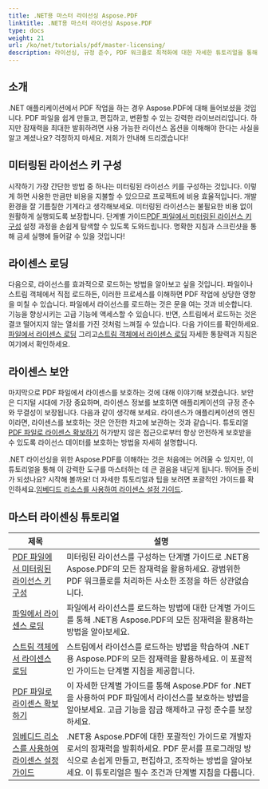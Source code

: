 ```yaml
---
title: .NET용 마스터 라이선싱 Aspose.PDF
linktitle: .NET용 마스터 라이선싱 Aspose.PDF
type: docs
weight: 21
url: /ko/net/tutorials/pdf/master-licensing/
description: 라이선싱, 규정 준수, PDF 워크플로 최적화에 대한 자세한 튜토리얼을 통해 .NET용 Aspose.PDF의 모든 잠재력을 활용해 보세요.
---
```

## 소개

.NET 애플리케이션에서 PDF 작업을 하는 경우 Aspose.PDF에 대해 들어보셨을 것입니다. PDF 파일을 쉽게 만들고, 편집하고, 변환할 수 있는 강력한 라이브러리입니다. 하지만 잠재력을 최대한 발휘하려면 사용 가능한 라이선스 옵션을 이해해야 한다는 사실을 알고 계셨나요? 걱정하지 마세요. 저희가 안내해 드리겠습니다!

## 미터링된 라이선스 키 구성
시작하기 가장 간단한 방법 중 하나는 미터링된 라이선스 키를 구성하는 것입니다. 이렇게 하면 사용한 만큼만 비용을 지불할 수 있으므로 프로젝트에 비용 효율적입니다. 개발 환경을 잘 기름칠한 기계라고 생각해보세요. 미터링된 라이선스는 불필요한 비용 없이 원활하게 실행되도록 보장합니다. 단계별 가이드[PDF 파일에서 미터링된 라이선스 키 구성](./configureing-metered-license-keys/) 설정 과정을 손쉽게 탐색할 수 있도록 도와드립니다. 명확한 지침과 스크린샷을 통해 금세 실행에 들어갈 수 있을 것입니다!

## 라이센스 로딩
 다음으로, 라이선스를 효과적으로 로드하는 방법을 알아보고 싶을 것입니다. 파일이나 스트림 객체에서 직접 로드하든, 이러한 프로세스를 이해하면 PDF 작업에 상당한 영향을 미칠 수 있습니다. 파일에서 라이선스를 로드하는 것은 문을 여는 것과 비슷합니다. 기능을 향상시키는 고급 기능에 액세스할 수 있습니다. 반면, 스트림에서 로드하는 것은 결코 떨어지지 않는 열쇠를 가진 것처럼 느껴질 수 있습니다. 다음 가이드를 확인하세요.[파일에서 라이센스 로딩](./loading-license-from-file/) 그리고[스트림 객체에서 라이센스 로딩](./loading-license-from-stream-object/) 자세한 통찰력과 지침은 여기에서 확인하세요.

## 라이센스 보안
 마지막으로 PDF 파일에서 라이센스를 보호하는 것에 대해 이야기해 보겠습니다. 보안은 디지털 시대에 가장 중요하며, 라이센스 정보를 보호하면 애플리케이션의 규정 준수와 무결성이 보장됩니다. 다음과 같이 생각해 보세요. 라이센스가 애플리케이션의 엔진이라면, 라이센스를 보호하는 것은 안전한 차고에 보관하는 것과 같습니다. 튜토리얼[PDF 파일로 라이센스 확보하기](./securing-license/) 허가받지 않은 접근으로부터 항상 안전하게 보호받을 수 있도록 라이선스 데이터를 보호하는 방법을 자세히 설명합니다.

 .NET 라이선싱을 위한 Aspose.PDF를 이해하는 것은 처음에는 어려울 수 있지만, 이 튜토리얼을 통해 이 강력한 도구를 마스터하는 데 큰 걸음을 내딛게 됩니다. 뛰어들 준비가 되셨나요? 시작해 볼까요! 더 자세한 튜토리얼과 팁을 보려면 포괄적인 가이드를 확인하세요.[임베디드 리소스를 사용하여 라이센스 설정 가이드](./guide-to-set-license-using-embedded-resource/). 


## 마스터 라이센싱 튜토리얼
| 제목 | 설명 |
| --- | --- | 
| [PDF 파일에서 미터링된 라이선스 키 구성](./configureing-metered-license-keys/) | 미터링된 라이선스를 구성하는 단계별 가이드로 .NET용 Aspose.PDF의 모든 잠재력을 활용하세요. 광범위한 PDF 워크플로를 처리하든 사소한 조정을 하든 상관없습니다. |  
| [파일에서 라이센스 로딩](./loading-license-from-file/) | 파일에서 라이선스를 로드하는 방법에 대한 단계별 가이드를 통해 .NET용 Aspose.PDF의 모든 잠재력을 활용하는 방법을 알아보세요. |  
| [스트림 객체에서 라이센스 로딩](./loading-license-from-stream-object/) | 스트림에서 라이선스를 로드하는 방법을 학습하여 .NET용 Aspose.PDF의 모든 잠재력을 활용하세요. 이 포괄적인 가이드는 단계별 지침을 제공합니다. |  
| [PDF 파일로 라이센스 확보하기](./securing-license/) | 이 자세한 단계별 가이드를 통해 Aspose.PDF for .NET을 사용하여 PDF 파일에서 라이선스를 보호하는 방법을 알아보세요. 고급 기능을 잠금 해제하고 규정 준수를 보장하세요. |  
| [임베디드 리소스를 사용하여 라이센스 설정 가이드](./guide-to-set-license-using-embedded-resource/) | .NET용 Aspose.PDF에 대한 포괄적인 가이드로 개발자로서의 잠재력을 발휘하세요. PDF 문서를 프로그래밍 방식으로 손쉽게 만들고, 편집하고, 조작하는 방법을 알아보세요. 이 튜토리얼은 필수 조건과 단계별 지침을 다룹니다. |  
